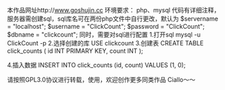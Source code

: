 本作品网址http://www.goshujin.cc
环境要求：
php、mysql
代码有详细注释，服务器需创建sql，sql库名可在两份php文件中自行更改，默认为
$servername = "localhost";
$username = "ClickCount";
$password = "ClickCount";
$dbname = "clickcount";
同时，需要对sql进行配置
1.打开sql  mysql -u ClickCount -p
2.选择创建的库  USE clickcount
3.创建表  CREATE TABLE click_counts (
    id INT PRIMARY KEY,
    count INT
);

4.插入数据  INSERT INTO click_counts (id, count) VALUES (1, 0);

请按照GPL3.0协议进行转载，使用，欢迎创作更多同类作品 Ciallo～～
